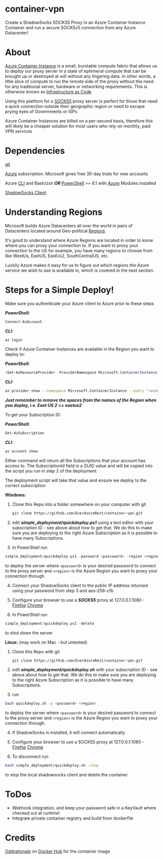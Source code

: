 # container-vpn
Create a ShadowSocks SOCKS5 Proxy in an Azure Container Instance Container and run a secure SOCKSv5 connection from any Azure Datacenter!

# About

[Azure Container Instance](https://docs.microsoft.com/en-us/azure/container-instances/) is a small, burstable compute fabric that allows us to deploy our proxy server in a state of ephimeral compute that can be brought up or destroyed at will without any lingering data.
In other words, a little slice of compute to run the remote side of the proxy without the need for any traditional server, hardware or networking requirements.  This is otherwise known as [Infrastructure as Code](https://en.wikipedia.org/wiki/Infrastructure_as_code)

Using this platform for a [SOCKS5](https://en.wikipedia.org/wiki/SOCKS) proxy server is perfect for those that need a quick connection outside their geographic region or need to escape prying eyes of Governments or ISPs

Azure Container Instances are billed on a per-second basis, therefore this will likely be a cheaper solution for most users who rely on monthly, paid VPN services

# Dependencies

[git](https://git-scm.com)

[Azure](https://portal.azure.com) subscription.  Microsoft gives free 30-day trials for new accounts

Azure [CLI](https://aka.ms/az-cli) and Bash/zsh
    ***OR***
[PowerShell](https://github.com/powershell/powershell) >= 6.1 with [Azure](https://www.powershellgallery.com/packages/Az/1.4.0) Modules installed

[ShadowSocks Client](https://shadowsocks.org/en/download/clients.html)

# Understanding Regions

Microsoft builds Azure Datacenters all over the world in pairs of Datacenters located around Geo-political [Regions](https://azure.microsoft.com/en-us/global-infrastructure/regions/).

It's good to understand where Azure Regions are located in order to know where you can proxy your connection to. 
If you want to proxy your connection to the US for example, you have many regions to choose from like WestUs, EastUS, EastUs2, SouthCentralUS, etc.

Luckily Azure makes it easy for us to figure out which regions the Azure service we wish to use is available in, which is covered in the next section.


# Steps for a Simple Deploy!

Make sure you authenticate your Azure client to Azure prior to these steps

***PowerShell:*** 
```powershell
Connect-AzAccount
```

***CLI:***
```bash
az login
```

Check if Azure Container Instances are available in the Region you want to deploy to:

***PowerShell:***
```powershell
(Get-AzResourceProvider -ProviderNamespace Microsoft.ContainerInstance)[0].locations
```

***CLI:***
```bash
az provider show --namespace Microsoft.ContainerInstance --query "resourceTypes[0].locations"
```

***Just remember to remove the spaces from the names of the Region when you deploy, i.e. East US 2 == eastus2***

To get your Subscription ID:

***PowerShell:*** 
```powershell
Get-AzSubscription
```

***CLI:***
```bash 
az account show
``` 

Either command will return all the Subscriptions that your account has access to.  The SubscriptionId field is a GUID value and will be copied into the script you run in step 2 of the deployment

The deployment script will take that value and ensure we deploy to the correct subscription

**Windows:**
1. Clone this Repo into a folder somewhere on your computer with git
    ```bash
    git clone https://github.com/EverAzureRest/container-vpn.git
    ```

2. edit ***simple_deployment/quickdeploy.ps1*** using a text editor with your subscription ID - see above about how to get that.  We do this to make sure you are deploying to the right Azure Subscription as it is possible to have many Subscriptions.

3. In PowerShell run 
```powershell 
simple_deployment/quickdeploy.ps1 -password <passsword> -region <region>
```
to deploy the server where `<password>` is your desired password to connect to the proxy server and `<region>` is the Azure Region you want to proxy your connection through

4. Connect your ShadowSocks client to the public IP address returned using your password from step 3 and aes-256-cfb

5. Configure your browser to use a ***SOCKS5*** proxy at 127.0.0.1:1080 - [Firefox](https://www.howtogeek.com/293213/how-to-configure-a-proxy-server-in-firefox/) [Chrome](https://productforums.google.com/d/msg/chrome/9IDWpZ5-RAM/v68jStH77loJ)

6. In PowerShell run 
```powershell
simple_deployment/quickdeploy.ps1 -delete
``` 
to shut down the server

**Linux:** (may work on Mac - but untested)
1. Clone this Repo with git
    ```bash
    git clone https://github.com/EverAzureRest/container-vpn.git
    ```

2. edit ***simple_deployment/quickdeploy.sh*** with your subscription ID - see above about how to get that.  We do this to make sure you are deploying to the right Azure Subscription as it is possible to have many Subscriptions.

3. run 
```bash 
bash quickdeploy.sh -p <password> <region>
```
to deploy the server where `<password>` is your desired password to connect to the proxy server and `<region>` is the Azure Region you want to proxy your connection through.

4. If ShadowSocks is installed, it will connect automatically

5. Configure your browser to use a SOCKS5 proxy at 127.0.0.1:1080 - [Firefox](https://www.howtogeek.com/293213/how-to-configure-a-proxy-server-in-firefox/) [Chrome](https://productforums.google.com/d/msg/chrome/9IDWpZ5-RAM/v68jStH77loJ)

6. To disconnect run 
```bash 
bash simple_deployment/quickdeploy.sh -stop
```
to stop the local shadowsocks client and delete the container

# ToDos
 - Webhook integration, and keep your password safe in a KeyVault where checked out at runtime!
 - Integrate private container registry and build from dockerfile
   
# Credits

[Oddrationale](https://hub.docker.com/r/oddrationale/docker-shadowsocks) on [Docker Hub](https://hub.docker.com/) for the container image